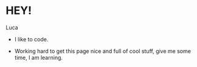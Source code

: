 # HEY!

Luca

- I like to code.

- Working hard to get this page nice and full of cool stuff, 
  give me some time, I am learning.